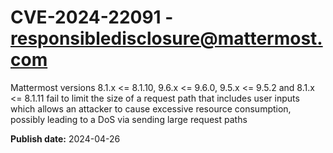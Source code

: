 # CVE-2024-22091 - responsibledisclosure@mattermost.com

Mattermost versions 8.1.x <= 8.1.10, 9.6.x <= 9.6.0, 9.5.x <= 9.5.2 and 8.1.x <= 8.1.11 fail to limit the size of a request path that includes user inputs which allows an attacker to cause excessive resource consumption, possibly leading to a DoS via sending large request paths



**Publish date:** 2024-04-26
